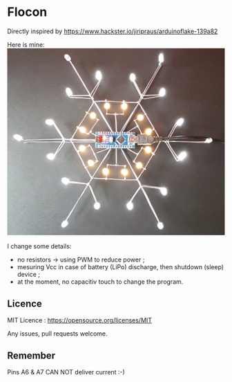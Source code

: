 # Flocon

Directly inspired by https://www.hackster.io/jiripraus/arduinoflake-139a82

Here is mine:
![](https://github.com/Marcussacapuces91/Flocon/blob/master/images/flocon%20-%20top.jpg?raw=true)

I change some details:
- no resistors -> using PWM to reduce power ;
- mesuring Vcc in case of battery (LiPo) discharge, then shutdown (sleep) device ;
- at the moment, no capacitiv touch to change the program.

## Licence
MIT Licence : https://opensource.org/licenses/MIT

Any issues, pull requests welcome.

## Remember
Pins A6 & A7 CAN NOT deliver current :-)
